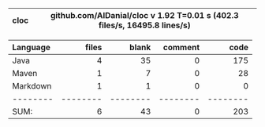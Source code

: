 

cloc|github.com/AlDanial/cloc v 1.92  T=0.01 s (402.3 files/s, 16495.8 lines/s)
--- | ---

Language|files|blank|comment|code
:-------|-------:|-------:|-------:|-------:
Java|4|35|0|175
Maven|1|7|0|28
Markdown|1|1|0|0
--------|--------|--------|--------|--------
SUM:|6|43|0|203
